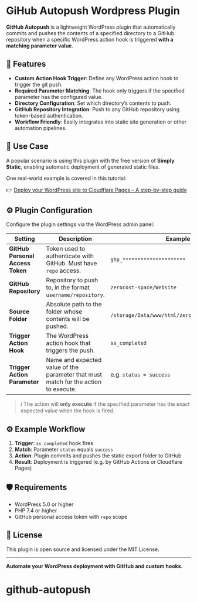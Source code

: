 # GiHub Autopush Wordpress Plugin

**GitHub Autopush** is a lightweight WordPress plugin that automatically commits and pushes the contents of a specified directory to a GitHub repository when a specific WordPress action hook is triggered **with a matching parameter value**.

## 🔧 Features

- **Custom Action Hook Trigger**: Define any WordPress action hook to trigger the git push.
- **Required Parameter Matching**: The hook only triggers if the specified parameter has the configured value.
- **Directory Configuration**: Set which directory’s contents to push.
- **GitHub Repository Integration**: Push to any GitHub repository using token-based authentication.
- **Workflow Friendly**: Easily integrates into static site generation or other automation pipelines.

## 🚀 Use Case

A popular scenario is using this plugin with the free version of **Simply Static**, enabling automatic deployment of generated static files.

One real-world example is covered in this tutorial:

👉 [Deploy your WordPress site to Cloudflare Pages – A step-by-step guide](https://zerocost.space/tutorial/deploy-your-wordpress-site-to-cloudflare-pages-a-step-by-step-guide/)

## ⚙️ Plugin Configuration

Configure the plugin settings via the WordPress admin panel:

| Setting | Description | Example |
|--------|-------------|---------|
| **GitHub Personal Access Token** | Token used to authenticate with GitHub. Must have `repo` access. | `ghp_*********************` |
| **GitHub Repository** | Repository to push to, in the format `username/repository`. | `zerocost-space/Website` |
| **Source Folder** | Absolute path to the folder whose contents will be pushed. | `/storage/Data/www/html/zerocost/public_static` |
| **Trigger Action Hook** | The WordPress action hook that triggers the push. | `ss_completed` |
| **Trigger Action Parameter** | Name and expected value of the parameter that must match for the action to execute. | e.g. `status = success` |

> ℹ️ The action will **only execute** if the specified parameter has the exact expected value when the hook is fired.

## ⚙️ Example Workflow

1. **Trigger**: `ss_completed` hook fires
2. **Match**: Parameter `status` equals `success`
3. **Action**: Plugin commits and pushes the static export folder to GitHub
4. **Result**: Deployment is triggered (e.g. by GitHub Actions or Cloudflare Pages)

## 🛡️ Requirements

- WordPress 5.0 or higher  
- PHP 7.4 or higher  
- GitHub personal access token with `repo` scope

## 📝 License

This plugin is open source and licensed under the MIT License.

---

**Automate your WordPress deployment with GitHub and custom hooks.**
# github-autopush

